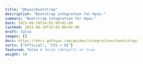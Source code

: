 ```yaml
---
title: "@hyas/bootstrap"
description: "Bootstrap integration for Hyas."
summary: "Bootstrap integration for Hyas."
date: 2023-08-29T14:03:06+02:00
lastmod: 2023-08-29T14:03:06+02:00
draft: false
images: []
docs: https://docs.gethyas.com/guides/integrations/bootstrap/
sorts: ["Official", "CSS + UI"]
featured: false # false (default) or true
weight: 50
---
```

